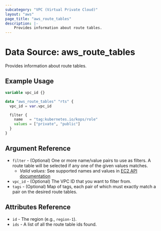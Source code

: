 ```yaml
---
subcategory: "VPC (Virtual Private Cloud)"
layout: "aws"
page_title: "aws_route_tables"
description: |-
    Provides information about route tables.
---
```


# Data Source: aws_route_tables

Provides information about route tables.

## Example Usage

```terraform
variable vpc_id {}

data "aws_route_tables" "rts" {
  vpc_id = var.vpc_id

  filter {
    name   = "tag:kubernetes.io/kops/role"
    values = ["private", "public"]
  }
}
```

## Argument Reference

* `filter` - (Optional) One or more name/value pairs to use as filters.
  A route table will be selected if any one of the given values matches.
    * _Valid values:_ See supported names and values in [EC2 API documentation][describe-route-tables]
* `vpc_id` - (Optional) The VPC ID that you want to filter from.
* `tags` - (Optional) Map of tags, each pair of which must exactly match
  a pair on the desired route tables.

## Attributes Reference

* `id` - The region (e.g., `region-1`).
* `ids` - A list of all the route table ids found.

[describe-route-tables]: https://docs.cloud.croc.ru/en/api/ec2/routes/DescribeRouteTables.html
[tf-route-table]: route_table.html
